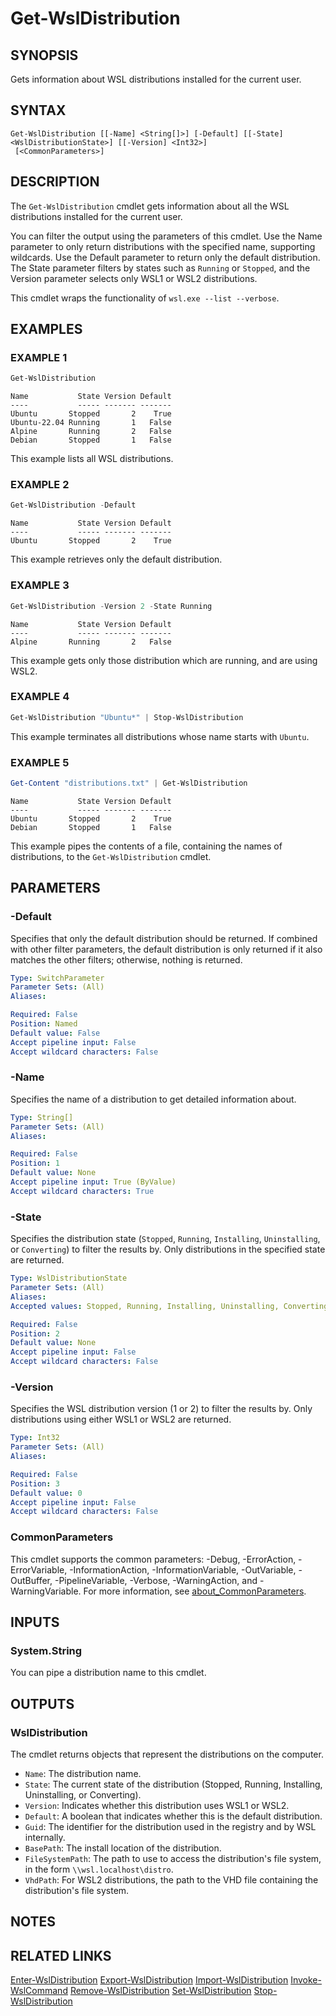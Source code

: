﻿---
external help file: Wsl-help.xml
Module Name: Wsl
online version: https://github.com/SvenGroot/WslManagementPS/blob/main/docs/Get-WslDistribution.md
schema: 2.0.0
---

# Get-WslDistribution

## SYNOPSIS

Gets information about WSL distributions installed for the current user.

## SYNTAX

```
Get-WslDistribution [[-Name] <String[]>] [-Default] [[-State] <WslDistributionState>] [[-Version] <Int32>]
 [<CommonParameters>]
```

## DESCRIPTION

The `Get-WslDistribution` cmdlet gets information about all the WSL distributions installed for the
current user.

You can filter the output using the parameters of this cmdlet. Use the Name parameter to only return
distributions with the specified name, supporting wildcards. Use the Default parameter to return
only the default distribution. The State parameter filters by states such as `Running` or `Stopped`,
and the Version parameter selects only WSL1 or WSL2 distributions.

This cmdlet wraps the functionality of `wsl.exe --list --verbose`.

## EXAMPLES

### EXAMPLE 1

```powershell
Get-WslDistribution
```

```Output
Name           State Version Default
----           ----- ------- -------
Ubuntu       Stopped       2    True
Ubuntu-22.04 Running       1   False
Alpine       Running       2   False
Debian       Stopped       1   False
```

This example lists all WSL distributions.

### EXAMPLE 2

```powershell
Get-WslDistribution -Default
```

```Output
Name           State Version Default
----           ----- ------- -------
Ubuntu       Stopped       2    True
```

This example retrieves only the default distribution.

### EXAMPLE 3

```powershell
Get-WslDistribution -Version 2 -State Running
```

```Output
Name           State Version Default
----           ----- ------- -------
Alpine       Running       2   False
```

This example gets only those distribution which are running, and are using WSL2.

### EXAMPLE 4

```powershell
Get-WslDistribution "Ubuntu*" | Stop-WslDistribution
```

This example terminates all distributions whose name starts with `Ubuntu`.

### EXAMPLE 5

```powershell
Get-Content "distributions.txt" | Get-WslDistribution
```

```Output
Name           State Version Default
----           ----- ------- -------
Ubuntu       Stopped       2    True
Debian       Stopped       1   False
```

This example pipes the contents of a file, containing the names of distributions, to the
`Get-WslDistribution` cmdlet.

## PARAMETERS

### -Default

Specifies that only the default distribution should be returned. If combined with other filter
parameters, the default distribution is only returned if it also matches the other filters;
otherwise, nothing is returned.

```yaml
Type: SwitchParameter
Parameter Sets: (All)
Aliases:

Required: False
Position: Named
Default value: False
Accept pipeline input: False
Accept wildcard characters: False
```

### -Name

Specifies the name of a distribution to get detailed information about.

```yaml
Type: String[]
Parameter Sets: (All)
Aliases:

Required: False
Position: 1
Default value: None
Accept pipeline input: True (ByValue)
Accept wildcard characters: True
```

### -State

Specifies the distribution state (`Stopped`, `Running`, `Installing`, `Uninstalling`, or
`Converting`) to filter the results by. Only distributions in the specified state are returned.

```yaml
Type: WslDistributionState
Parameter Sets: (All)
Aliases:
Accepted values: Stopped, Running, Installing, Uninstalling, Converting

Required: False
Position: 2
Default value: None
Accept pipeline input: False
Accept wildcard characters: False
```

### -Version

Specifies the WSL distribution version (1 or 2) to filter the results by. Only distributions using
either WSL1 or WSL2 are returned.

```yaml
Type: Int32
Parameter Sets: (All)
Aliases:

Required: False
Position: 3
Default value: 0
Accept pipeline input: False
Accept wildcard characters: False
```

### CommonParameters

This cmdlet supports the common parameters: -Debug, -ErrorAction, -ErrorVariable, -InformationAction, -InformationVariable, -OutVariable, -OutBuffer, -PipelineVariable, -Verbose, -WarningAction, and -WarningVariable. For more information, see [about_CommonParameters](http://go.microsoft.com/fwlink/?LinkID=113216).

## INPUTS

### System.String

You can pipe a distribution name to this cmdlet.

## OUTPUTS

### WslDistribution

The cmdlet returns objects that represent the distributions on the computer.

- `Name`: The distribution name.
- `State`: The current state of the distribution (Stopped, Running, Installing, Uninstalling, or Converting).
- `Version`: Indicates whether this distribution uses WSL1 or WSL2.
- `Default`: A boolean that indicates whether this is the default distribution.
- `Guid`: The identifier for the distribution used in the registry and by WSL internally.
- `BasePath`: The install location of the distribution.
- `FileSystemPath`: The path to use to access the distribution's file system, in the form `\\wsl.localhost\distro`.
- `VhdPath`: For WSL2 distributions, the path to the VHD file containing the distribution's file system.

## NOTES

## RELATED LINKS

[Enter-WslDistribution](Enter-WslDistribution.md)
[Export-WslDistribution](Export-WslDistribution.md)
[Import-WslDistribution](Import-WslDistribution.md)
[Invoke-WslCommand](Invoke-WslCommand.md)
[Remove-WslDistribution](Remove-WslDistribution.md)
[Set-WslDistribution](Remove-WslDistribution.md)
[Stop-WslDistribution](Remove-WslDistribution.md)
